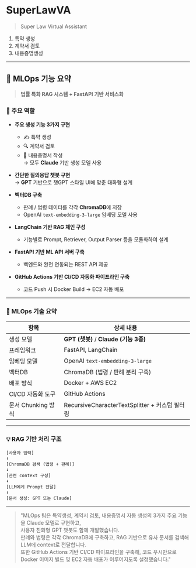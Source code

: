 # SuperLawVA
> Super Law Virtual Assistant
1. 특약 생성
2. 계약서 검토
3. 내용증명생성
---
## 🤖 MLOps 기능 요약

> **법률 특화 RAG 시스템 + FastAPI 기반 서비스화**

### 🔧 주요 역할

- **주요 생성 기능 3가지 구현**
  - ✍️ 특약 생성
  - 🔍 계약서 검토
  - 📩 내용증명서 작성  
  → 모두 **Claude** 기반 생성 모델 사용

- **간단한 질의응답 챗봇 구현**  
  → **GPT** 기반으로 챗GPT 스타일 UI에 맞춘 대화형 설계

- **벡터DB 구축**
  - 판례 / 법령 데이터를 각각 **ChromaDB**에 저장
  - OpenAI `text-embedding-3-large` 임베딩 모델 사용

- **LangChain 기반 RAG 체인 구성**
  - 기능별로 Prompt, Retriever, Output Parser 등을 모듈화하여 설계

- **FastAPI 기반 ML API 서버 구축**
  - 백엔드와 완전 연동되는 REST API 제공

- **GitHub Actions 기반 CI/CD 자동화 파이프라인 구축**
  - 코드 Push 시 Docker Build → EC2 자동 배포

---

### 🧪 MLOps 기술 요약

| 항목               | 상세 내용                                  |
|--------------------|---------------------------------------------|
| 생성 모델           | **GPT (챗봇)** / **Claude (기능 3종)**        |
| 프레임워크          | FastAPI, LangChain                         |
| 임베딩 모델         | OpenAI `text-embedding-3-large`            |
| 벡터DB             | ChromaDB (법령 / 판례 분리 구축)           |
| 배포 방식           | Docker + AWS EC2                          |
| CI/CD 자동화 도구   | GitHub Actions                            |
| 문서 Chunking 방식  | RecursiveCharacterTextSplitter + 커스텀 필터링 |

---

### 💡 RAG 기반 처리 구조
```
[사용자 입력]
↓
[ChromaDB 검색 (법령 + 판례)]
↓
[관련 context 구성]
↓
[LLM에게 Prompt 전달]
↓
[문서 생성: GPT 또는 Claude]
```

---

> "MLOps 팀은 특약생성, 계약서 검토, 내용증명서 자동 생성의 3가지 주요 기능을 Claude 모델로 구현하고,  
> 사용자 친화형 GPT 챗봇도 함께 개발했습니다.  
> 판례와 법령은 각각 ChromaDB에 구축하고, RAG 기반으로 유사 문서를 검색해 LLM에 context로 전달합니다.  
> 또한 GitHub Actions 기반 CI/CD 파이프라인을 구축해, 코드 푸시만으로 Docker 이미지 빌드 및 EC2 자동 배포가 이루어지도록 설정했습니다."

